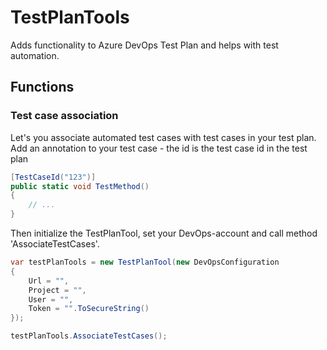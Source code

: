 # TestPlanTools

Adds functionality to Azure DevOps Test Plan and helps with test automation.

## Functions

### Test case association

Let's you associate automated test cases with test cases in your test plan.
Add an annotation to your test case - the id is the test case id in the test plan

```c#
[TestCaseId("123")]
public static void TestMethod()
{
    // ...
}
```

Then initialize the TestPlanTool, set your DevOps-account and call method 'AssociateTestCases'.

```c#
var testPlanTools = new TestPlanTool(new DevOpsConfiguration
{
    Url = "",
    Project = "",
    User = "",
    Token = "".ToSecureString()
});

testPlanTools.AssociateTestCases();
```
